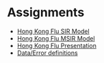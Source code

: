 # Assignments

 - [Hong Kong Flu SIR Model](https://docs.google.com/spreadsheets/d/1fLOT71RmiPJDjsh8Ykg8Muq-PWjD5doFyvMfV7l7yr4/edit#gid=0)
 - [Hong Kong Flu MSIR Model](https://docs.google.com/spreadsheets/d/1ygfydY2JJa-KXy6Pu3ytmgKenXemkcse-qbo8g5z-ww/edit#gid=0)
 - [Hong Kong Flu Presentation](https://docs.google.com/presentation/d/1sKs_S7tTn4rfqSfWXp8dUMyc1mYI9qfb5wL2W9tIDa4/edit#slide=id.p)
 - [Data/Error definitions](modeling_data_and_error_defs.md)
